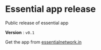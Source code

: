 # Essential app release

Public release of essential app

**Version** : `v0.1`

Get the app from [essentialnetwork.in]('https://www.essentialnetwork.in')
